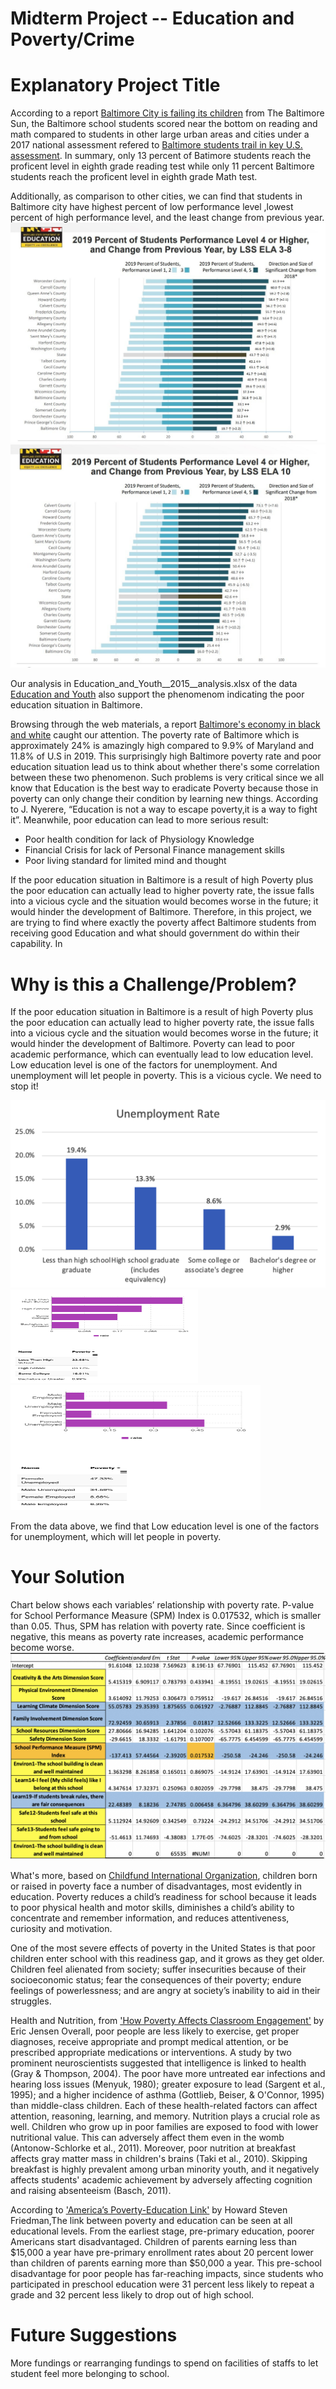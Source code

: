 # Midterm Project -- Education and Poverty/Crime 
# Explanatory Project Title
According to a report [Baltimore City is failing its children](https://www.baltimoresun.com/opinion/readers-respond/bs-ed-rr-student-test-scores-letter-20180410-story.html) from The Baltimore Sun, the Baltimore school students scored near the bottom on reading and math compared to students in other large urban areas and cities under a 2017 national assessment refered to [Baltimore students trail in key U.S. assessment](https://www.baltimoresun.com/education/bs-md-nations-report-card-20180409-story.html). In summary, only 13 percent of Batimore students reach the proficent level in eighth grade reading test while only 11 percent Baltimore students reach the proficent level in eighth grade Math test. 

Additionally, as comparison to other cities, we can find that students in Baltimore city have highest percent of low performance level ,lowest percent of high performance level, and the least change from previous year.
![alt text](https://github.com/achen120/midterm/blob/master/Baltimore_student_bad_performance1.jpg)
![alt text](https://github.com/achen120/midterm/blob/master/Baltimore_student_bad_performance2.jpg)

Our analysis in Education_and_Youth__2015__analysis.xlsx of the data [Education and Youth](https://data.baltimorecity.gov/Neighborhoods/Education-and-Youth-2015-/t7tk-reum) also support the phenomenom indicating the poor education situation in Baltimore.

Browsing through the web materials, a report [Baltimore's economy in black and white](https://money.cnn.com/2015/04/29/news/economy/baltimore-economy/) caught our attention. The poverty rate of Baltimore which is approximately 24% is amazingly high compared to 9.9% of Maryland and 11.8% of U.S in 2019. This surprisingly high Baltimore poverty rate and poor education situation lead us to think about whether there's some correlation between these two phenomenon. Such problems is very critical since we all know that Education is the best way to eradicate Poverty because those in poverty can only change their condition by learning new things. According to J. Nyerere, “Education is not a way to escape poverty,it is a way to fight it”. Meanwhile, poor education can lead to more serious result:
 - Poor health condition for lack of Physiology Knowledge
 - Financial Crisis for lack of Personal Finance management skills
 - Poor living standard for limited mind and thought
 
If the poor education situation in Baltimore is a result of high Poverty plus the poor education can actually lead to higher poverty rate, the issue falls into a vicious cycle and the situation would becomes worse in the future; it would hinder the development of Baltimore. Therefore, in this project, we are trying to find where exactly the poverty affect Baltimore students from receiving good Education and what should government do within their capability. In 


# Why is this a Challenge/Problem?
If the poor education situation in Baltimore is a result of high Poverty plus the poor education can actually lead to higher poverty rate, the issue falls into a vicious cycle and the situation would becomes worse in the future; it would hinder the development of Baltimore. Poverty can lead to poor academic performance, which can eventually lead to low education level. Low education level is one of the factors for unemployment. And unemployment will let people in poverty. This is a vicious cycle. We need to stop it!

<img src="https://github.com/achen120/midterm/blob/master/16.pic.jpg" width="600" height="300">

<img src="https://github.com/achen120/midterm/blob/master/8.pic.jpg" width="300" height="150">

<img src="https://github.com/achen120/midterm/blob/master/9.pic.jpg" width="400" height="200">


From the data above, we find that Low education level is one of the factors for unemployment, which will let people in poverty.


# Your Solution
Chart below shows each variables’ relationship with poverty rate. P-value for School Performance Measure (SPM) Index is 0.017532, which is smaller than 0.05. Thus, SPM has relation with poverty rate. Since coefficient is negative, this means as poverty rate increases, academic performance become worse. 
![alt text](https://github.com/achen120/midterm/blob/master/13.pic_hd.jpg)

What's more, based on [Childfund International Organization](https://www.childfund.org/Content/NewsDetail/2147489206/), children born or raised in poverty face a number of disadvantages, most evidently in education. Poverty reduces a child’s readiness for school because it leads to poor physical health and motor skills, diminishes a child’s ability to concentrate and remember information, and reduces attentiveness, curiosity and motivation.   

One of the most severe effects of poverty in the United States is that poor children enter school with this readiness gap, and it grows as they get older. Children feel alienated from society; suffer insecurities because of their socioeconomic status; fear the consequences of their poverty; endure feelings of powerlessness; and are angry at society’s inability to aid in their struggles.

Health and Nutrition, from ['How Poverty Affects Classroom Engagement'](http://www.ascd.org/publications/educational-leadership/may13/vol70/num08/How-Poverty-Affects-Classroom-Engagement.aspx) by Eric Jensen
Overall, poor people are less likely to exercise, get proper diagnoses, receive appropriate and prompt medical attention, or be prescribed appropriate medications or interventions. A study by two prominent neuroscientists suggested that intelligence is linked to health (Gray & Thompson, 2004). The poor have more untreated ear infections and hearing loss issues (Menyuk, 1980); greater exposure to lead (Sargent et al., 1995); and a higher incidence of asthma (Gottlieb, Beiser, & O'Connor, 1995) than middle-class children. Each of these health-related factors can affect attention, reasoning, learning, and memory.
Nutrition plays a crucial role as well. Children who grow up in poor families are exposed to food with lower nutritional value. This can adversely affect them even in the womb (Antonow-Schlorke et al., 2011). Moreover, poor nutrition at breakfast affects gray matter mass in children's brains (Taki et al., 2010). Skipping breakfast is highly prevalent among urban minority youth, and it negatively affects students' academic achievement by adversely affecting cognition and raising absenteeism (Basch, 2011).

According to ['America’s Poverty-Education Link'](https://www.huffpost.com/entry/americas-poverty-education_b_1826000) by Howard Steven Friedman,The link between poverty and education can be seen at all educational levels.  From the earliest stage, pre-primary education, poorer Americans start disadvantaged. Children of parents earning less than $15,000 a year have pre-primary enrollment rates about 20 percent lower than children of parents earning more than $50,000 a year.  This pre-school disadvantage for poor people has far-reaching impacts, since students who participated in preschool education were 31 percent less likely to repeat a grade and 32 percent less likely to drop out of high school.

# Future Suggestions
More fundings or rearranging fundings to spend on facilities of staffs to let student feel more belonging to school.

